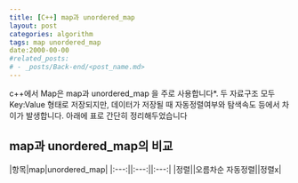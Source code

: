 ```yaml
---
title: [C++] map과 unordered_map
layout: post
categories: algorithm
tags: map unordered_map
date:2000-00-00
#related_posts:
# - _posts/Back-end/<post_name.md>
---
```


c++에서 Map은 map과 unordered_map 을 주로 사용합니다*. 두 자료구조 모두 Key:Value 형태로 저장되지만, 데이터가 저장될 때 자동정렬여부와 탐색속도 등에서 차이가 발생합니다. 아래에 표로 간단히 정리해두었습니다


## map과 unordered_map의 비교
|항목|map|unordered_map|
|:---:||:---:||:---:|
|정렬||오름차순 자동정렬||정렬x|